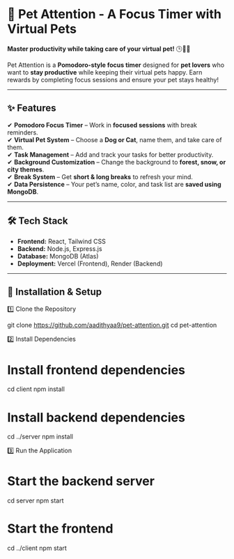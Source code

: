 # 🐾 Pet Attention - A Focus Timer with Virtual Pets  

**Master productivity while taking care of your virtual pet!** 🕒🐶🐱  

Pet Attention is a **Pomodoro-style focus timer** designed for **pet lovers** who want to **stay productive** while keeping their virtual pets happy. Earn rewards by completing focus sessions and ensure your pet stays healthy!  

---

## ✨ Features  

✔ **Pomodoro Focus Timer** – Work in **focused sessions** with break reminders.  
✔ **Virtual Pet System** – Choose a **Dog or Cat**, name them, and take care of them.  
✔ **Task Management** – Add and track your tasks for better productivity.  
✔ **Background Customization** – Change the background to **forest, snow, or city themes**.  
✔ **Break System** – Get **short & long breaks** to refresh your mind.  
✔ **Data Persistence** – Your pet’s name, color, and task list are **saved using MongoDB**.  

---

## 🛠️ Tech Stack  

- **Frontend:** React, Tailwind CSS  
- **Backend:** Node.js, Express.js  
- **Database:** MongoDB (Atlas)  
- **Deployment:** Vercel (Frontend), Render (Backend)  

---

## 🚀 Installation & Setup  
1️⃣ Clone the Repository  

git clone https://github.com/aadithyaa9/pet-attention.git
cd pet-attention




2️⃣ Install Dependencies
# Install frontend dependencies
cd client
npm install

# Install backend dependencies
cd ../server
npm install


3️⃣ Run the Application

# Start the backend server
cd server
npm start

# Start the frontend
cd ../client
npm start
